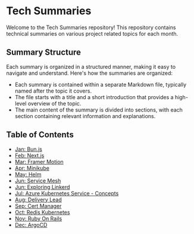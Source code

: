 # Tech Summaries

Welcome to the Tech Summaries repository! This repository contains technical summaries on various project related topics for each month.

## Summary Structure

Each summary is organized in a structured manner, making it easy to navigate and understand. Here's how the summaries are organized:

- Each summary is contained within a separate Markdown file, typically named after the topic it covers.
- The file starts with a title and a short introduction that provides a high-level overview of the topic.
- The main content of the summary is divided into sections, with each section containing relevant information and explanations.

## Table of Contents

- [Jan: Bun.js](./01%20January/bun-js.md)
- [Feb: Next.js](./02%20February/next-js.md)
- [Mar: Framer Motion](./03%20March/framer-motion.md)
- [Apr: Minikube](./04%20April/minikube.md)
- [May: Helm](./05%20May/helm.md)
- [Jun: Service Mesh](./06%20June/service-mesh.md)
- [Jun: Exploring Linkerd](./06%20June/exploring-linkerd.md)
- [Jul: Azure Kubernetes Service - Concepts](./07%20July/aks-concepts.md)
- [Aug: Delivery Lead](08%20August/delivery-lead.md)
- [Sep: Cert Manager](09%20September/cert-manager.md)
- [Oct: Redis Kubernetes](10%20October/redis-kubernetes.md)
- [Nov: Ruby On Rails](11%20November/ruby-on-rails.md)
- [Dec: ArgoCD](12%20December/argo-cd.md)
